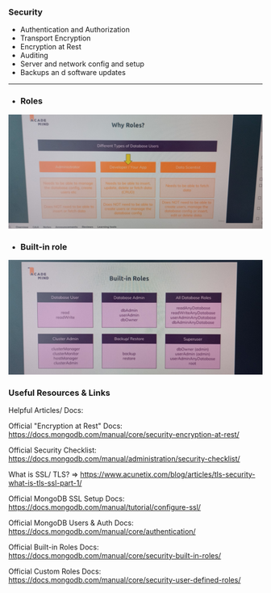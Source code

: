 ### Security

- Authentication and Authorization
- Transport Encryption
- Encryption at Rest
- Auditing
- Server and network config and setup
- Backups an d software updates


<hr>

- ### Roles
![alt text](IMG_20240608_142840938.jpg)

- ### Built-in role
![alt text](image.png)



### Useful Resources & Links
Helpful Articles/ Docs:

Official "Encryption at Rest" Docs: https://docs.mongodb.com/manual/core/security-encryption-at-rest/

Official Security Checklist: https://docs.mongodb.com/manual/administration/security-checklist/

What is SSL/ TLS? => https://www.acunetix.com/blog/articles/tls-security-what-is-tls-ssl-part-1/

Official MongoDB SSL Setup Docs: https://docs.mongodb.com/manual/tutorial/configure-ssl/

Official MongoDB Users & Auth Docs: https://docs.mongodb.com/manual/core/authentication/

Official Built-in Roles Docs: https://docs.mongodb.com/manual/core/security-built-in-roles/

Official Custom Roles Docs: https://docs.mongodb.com/manual/core/security-user-defined-roles/